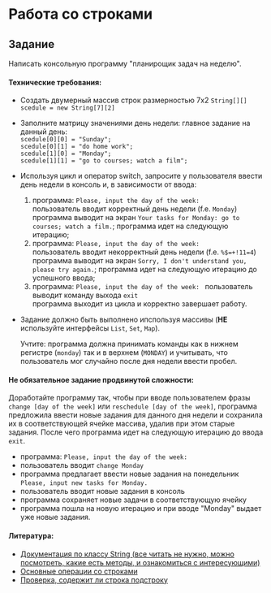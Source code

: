 # Работа со строками
## Задание

Написать консольную программу "планирощик задач на неделю".

#### Технические требования:
- Создать двумерный массив строк размерностью 7х2
  `String[][] scedule = new String[7][2]`
- Заполните матрицу значениями день недели: главное задание на данный день:  
  `scedule[0][0] = "Sunday";`  
  `scedule[0][1] = "do home work";`  
  `scedule[1][0] = "Monday";`  
  `scedule[1][1] = "go to courses; watch a film";`  
- Используя цикл и оператор switch, запросите у пользователя ввести день недели в консоль и, в зависимости от ввода:  
    1) программа: `Please, input the day of the week: `  
    пользователь вводит корректный день недели (f.e. `Monday`)  
    программа выводит на экран `Your tasks for Monday: go to courses; watch a film.`; программа идет на следующую итерацию;  
    2) программа: `Please, input the day of the week: `  
    пользователь вводит некорректный день недели (f.e. `%$=+!11=4`)    
    программа выводит на экран `Sorry, I don't understand you, please try again.`; программа идет на следующую итерацию до успешного ввода;
    3) программа: `Please, input the day of the week: `
    пользователь выводит команду выхода `exit`  
    программа выходит из цикла и корректно завершает работу.
- Задание должно быть выполнено ипспользуя массивы (**НЕ** используйте интерфейсы `List`, `Set`, `Map`).
    
  Учтите: программа должна принимать команды как в нижнем регистре (`monday`) так и в верхнем (`MONDAY`) и учитывать, что пользователь мог случайно после дня недели ввести пробел.

#### Не обязательное задание продвинутой сложности:
Доработайте программу так, чтобы при вводе пользователем фразы `change [day of the week]` или `reschedule [day of the week]`, программа предложила ввести новые задания для данного дня недели и сохранила их в соответствующей ячейке массива, удалив при этом старые задания. После чего программа идет на следующую итерацию до ввода `exit`.  
   - программа: `Please, input the day of the week: `      
   - пользователь вводит `change Monday`  
   - программа предлагает ввести новые задания на понедельник `Please, input new tasks for Monday.`  
   - пользователь вводит новые задания в консоль  
   - программа сохраняет новые задачи в соответствующую ячейку  
   - программа пошла на новую итерацию и при вводе "Monday" выдает уже новые задания. 

#### Литература:
- [Документация по классу String (все читать не нужно, можно посмотреть, какие есть методы, и ознакомиться с интересующими)](https://docs.oracle.com/javase/7/docs/api/java/lang/String.html?is-external=true)
- [Основные операции со строками](https://metanit.com/java/tutorial/7.2.php)
- [Проверка, содержит ли строка подстроку](https://www.tutorialspoint.com/java/lang/string_contains.htm)